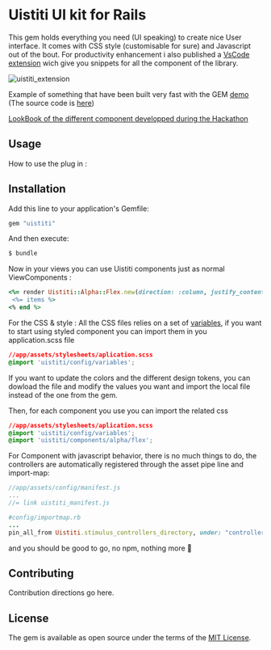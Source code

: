 # Uistiti UI kit for Rails
This gem holds everything you need (UI speaking) to create nice User interface.
It comes with CSS style (customisable for sure) and Javascript out of the bout. 
For productivity enhancement i also published a [VsCode extension](https://marketplace.visualstudio.com/items?itemName=UistitiUiKit.uistitirails) wich give you snippets for all the component of the library.

![uistiti_extension](https://github.com/rails-hackathon/team-173/assets/75135824/afdcacc9-81b7-4ec1-9eb2-69e01a21af12)

Example of something that have been built very fast with the GEM [demo](https://polished-field-4685.fly.dev/) (The source code is [here](https://github.com/troptropcontent/uistiti-showcase))

[LookBook of the different component developped during the Hackathon](https://polished-field-4685.fly.dev/uistiti/lookbook/inspect/uistiti/alpha/button/playground)

## Usage
How to use the plug in :

## Installation
Add this line to your application's Gemfile:

```ruby
gem "uistiti"
```

And then execute:
```bash
$ bundle
```

Now in your views you can use Uistiti components just as normal ViewComponents :
```ruby
<%= render Uistiti::Alpha::Flex.new(direction: :column, justify_content: :space_between)  do %>
 <%= items %>
<% end %>
```

For the CSS & style :
All the CSS files relies on a set of [variables](https://github.com/rails-hackathon/team-173/blob/development/app/assets/stylesheets/uistiti/config/_variables.scss), if you want to start using styled component you can import them in you application.scss file

```css
//app/assets/stylesheets/aplication.scss
@import 'uistiti/config/variables';
```
If you want to update the colors and the different design tokens, you can dowload the file and modify the values you want and import the local file instead of the one from the gem.

Then, for each component you use you can import the related css
```css
//app/assets/stylesheets/aplication.scss
@import 'uistiti/config/variables';
@import 'uistiti/components/alpha/flex';
```

For Component with javascript behavior, there is no much things to do, the controllers are automatically registered through the asset pipe line and import-map:

```javascript
//app/assets/config/manifest.js
...
//= link uistiti_manifest.js
```

```ruby
#config/importmap.rb
...
pin_all_from Uistiti.stimulus_controllers_directory, under: "controllers/uistiti"
```

and you should be good to go, no npm, nothing more 🥰

## Contributing
Contribution directions go here.

## License
The gem is available as open source under the terms of the [MIT License](https://opensource.org/licenses/MIT).
